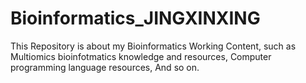 # Bioinformatics_JINGXINXING
This Repository is about my Bioinformatics Working Content, such as Multiomics bioinfotmatics knowledge and resources, Computer programming language resources, And so on.

